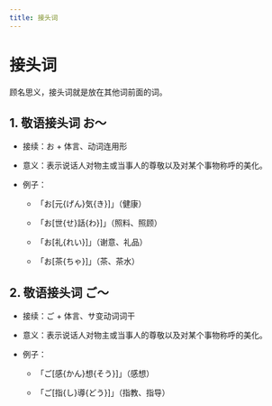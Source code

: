 ```yaml
---
title: 接头词
---
```


# 接头词

顾名思义，接头词就是放在其他词前面的词。

## 1. 敬语接头词 お～

- 接续：お + 体言、动词连用形

- 意义：表示说话人对物主或当事人的尊敬以及对某个事物称呼的美化。

- 例子：

    - 「お[元{げん}気{き}]」（健康）
    
    - 「お[世{せ}話{わ}]」（照料、照顾）
    
    - 「お[礼{れい}]」（谢意、礼品）
    
    - 「お[茶{ちゃ}]」（茶、茶水）

## 2. 敬语接头词 ご～

- 接续：ご + 体言、サ变动词词干

- 意义：表示说话人对物主或当事人的尊敬以及对某个事物称呼的美化。

- 例子：

    - 「ご[感{かん}想{そう}]」（感想）
    
    - 「ご[指{し}導{どう}]」（指教、指导）